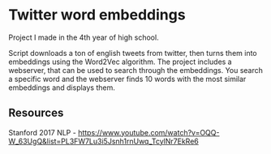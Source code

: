 # Twitter word embeddings
Project I made in the 4th year of high school.

Script downloads a ton of english tweets from twitter, then turns them into embeddings using the Word2Vec algorithm. The project includes a webserver, that can be used to search through the embeddings. You search a specific word and the webserver finds 10 words with the most similar embeddings and displays them.

## Resources

Stanford 2017 NLP - https://www.youtube.com/watch?v=OQQ-W_63UgQ&list=PL3FW7Lu3i5Jsnh1rnUwq_TcylNr7EkRe6
